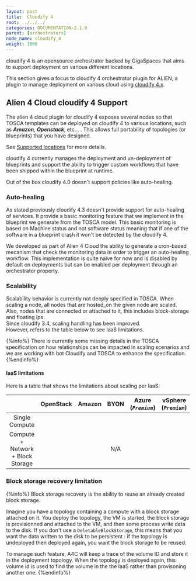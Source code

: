 ```yaml
---
layout: post
title:  Cloudify 4
root: ../../../
categories: DOCUMENTATION-2.1.0
parent: [orchestrators]
node_name: cloudify_4
weight: 1000
---
```


cloudify 4 is an opensource orchestrator backed by GigaSpaces that aims to support deployment on various different locations.

This section gives a focus to cloudify 4 orchestrator plugin for ALIEN, a plugin to manage deployment on various cloud using [cloudify 4.x](http://getcloudify.org/ "cloudify").

## Alien 4 Cloud cloudify 4 Support

The alien 4 cloud plugin for cloudify 4 exposes several nodes so that TOSCA templates can be deployed on cloudify 4 to various locations, such as ***Amazon***, ***Openstack***, etc... . This allows full portability of topologies (or blueprints) that you have designed.  

See [Supported locations](../supported_locations.html) for more details.

<!-- The following tables shows the supported features of our plugin on the various clouds and how they are mapped to TOSCA.

### OpenStack

### Amazon

## Policies support in cloudify 4 -->

cloudify 4 currently manages the deployment and un-deployment of blueprints and support the ability to trigger custom workflows that have been shipped within the blueprint at runtime.

Out of the box cloudify 4.0 doesn't support policies like auto-healing.

### Auto-healing

As stated previously cloudify 4.3 doesn't provide support for auto-healing of services. It provide a basic monitoring feature that we implement in the blueprint we generate from the TOSCA model. This basic monitoring is based on Machine status and not software status meaning that if one of the software in a blueprint crash it won't be detected by the cloudify 4.

We developed as part of Alien 4 Cloud the ability to generate a cron-based mecanism that check the monitoring data in order to trigger an auto-healing workflow. This implementation is quite naïve for now and is disabled by default on deployments but can be enabled per deployment through an orchestrator property.

### Scalability

Scalability behavior is currently not deeply specified in TOSCA. When scaling a node, all nodes that are hosted_on the given node are scaled. Also, nodes that are connected or attached to it, this includes block-storage and floating ips.  
Since cloudify 3.4, scaling handling has been improved.  
However, refers to the table below to see IaaS limitations.

{%info%}
There is currently some missing details in the TOSCA specification on how relationships can be impacted in scaling scenarios and we are working with bot Cloudify and TOSCA to enhance the specification.
{%endinfo%}


#### IaaS limitations

Here is a table that shows the limitations about scaling per IaaS:

<!-- {: .table .table-bordered}
|       |  OpenStack  | Amazon  | BYON  | Azure (***`Premium`***) | vSphere (***`Premium`***) |
|:--------|:---------|:-------|:-------|:-------|:-------|
| Single Compute  | OK  | OK  | OK  | OK  | OK
| Compute + Network + Block Storage   | OK  | KO  | N/A   | KO  | KO  | -->

<table class="table table-bordered">
  <thead>
    <tr>
      <th>&nbsp;</th>
      <th>OpenStack</th>
      <th>Amazon</th>
      <th>BYON</th>
      <th>Azure (<em><code>Premium</code></em>)</th>
      <th>vSphere (<em><code>Premium</code></em>)</th>
    </tr>
  </thead>
  <tbody style="text-align: center;">
    <tr>
      <td>Single Compute</td>
      <td><i class="text-success fa fa-check fa-2x"></i></td>
      <td><i class="text-success fa fa-check fa-2x"></i></td>
      <td><i class="text-success fa fa-check fa-2x"></i></td>
      <td><i class="text-success fa fa-check fa-2x"></i></td>
      <td><i class="text-success fa fa-check fa-2x"></i></td>
    </tr>
    <tr>
      <td>Compute + Network + Block Storage</td>
      <td><i class="text-success fa fa-check fa-2x"></i></td>
      <td><i class="text-success fa fa-check fa-2x"></i></td>
      <td>N/A</td>
      <td><i class="text-success fa fa-check fa-2x"></i></td>
      <td ><i class="text-danger fa fa-remove fa-2x"></i></td>
    </tr>
  </tbody>
</table>

### Block storage recovery limitation

{%info%}
Block storage recovery is the ability to reuse an already created block storage.  

Imagine you have a topology containing a compute with a block storage attached on it. You deploy the topology, the VM is started, the block storage is provisionned and attached to the VM, and then some process write data to the disk. If you don't use a `DeletableBlockStorage`, this means that you want the data written to the disk to be persistent : if the topology is undeployed then deployed again, you want the block storage to be reused.  

To manage such feature, A4C will keep a trace of the volume ID and store it in the deployment topology. When the topology is deployed again, this volume id is used to find the volume in the the IaaS rather than provisoning another one.
{%endinfo%}
